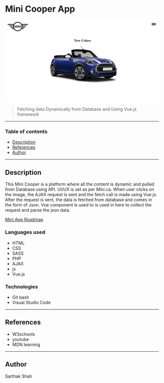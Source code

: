 # Mini Cooper App

![project image](images/readme.png)

> Fetching data Dynamically from Database and Using Vue.js framework
---
### Table of contents

- [Description](#description)
- [References](#references)
- [Author](#author)

---

## Description

This Mini Cooper is a platform where all the content is dynamic and pulled from Database using API. UI/UX is set as per Mini.ca. When user clicks on the image, the AJAX request is sent and the fetch call is made using Vue.js. After the request is sent, the data is fetched from database and comes in the form of Json. Vue component is used to is used in here to collect the request and parse the json data.

[Mini App Roadmap](https://docs.google.com/document/d/1TpHGnCcIn6bnD6QrYBVCE3Fy8hYhpX5EnLAdrxudBms/edit?usp=sharing) 

### Languages used
- HTML
- CSS
- SASS
- PHP 
- AJAX
- js
- Vue.js

### Technologies 
- Git bash
- Visual Studio Code


---

## References
- W3schools
- youtube
- MDN learning

---

## Author

Sarthak Shah





